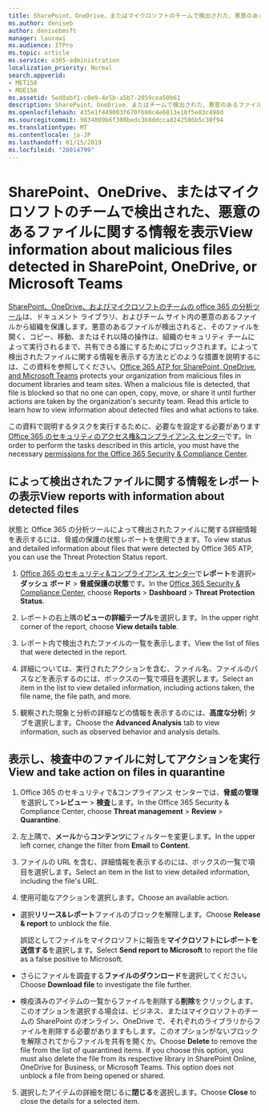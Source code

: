 ```yaml
---
title: SharePoint、OneDrive、またはマイクロソフトのチームで検出された、悪意のあるファイルに関する情報を表示
ms.author: deniseb
author: denisebmsft
manager: laurawi
ms.audience: ITPro
ms.topic: article
ms.service: o365-administration
localization_priority: Normal
search.appverid:
- MET150
- MOE150
ms.assetid: 5ed8abf1-c0e9-4e5b-a5b7-2059cea50b61
description: SharePoint、OneDrive、またはチームで検出された、悪意のあるファイルに関する情報を表示する場所とそれらのファイルに対してアクションを実行する方法について説明します。
ms.openlocfilehash: 435e1f449003f670f698c4e6813e18f5e83c498d
ms.sourcegitcommit: 9034809b6f308bedc3b8ddcca8242586b5c30f94
ms.translationtype: MT
ms.contentlocale: ja-JP
ms.lasthandoff: 01/15/2019
ms.locfileid: "28014799"
---
```

# <a name="view-information-about-malicious-files-detected-in-sharepoint-onedrive-or-microsoft-teams"></a><span data-ttu-id="d3e39-103">SharePoint、OneDrive、またはマイクロソフトのチームで検出された、悪意のあるファイルに関する情報を表示</span><span class="sxs-lookup"><span data-stu-id="d3e39-103">View information about malicious files detected in SharePoint, OneDrive, or Microsoft Teams</span></span>

<span data-ttu-id="d3e39-p101">[SharePoint、OneDrive、およびマイクロソフトのチームの office 365 の分析ツール](atp-for-spo-odb-and-teams.md)は、ドキュメント ライブラリ、およびチーム サイト内の悪意のあるファイルから組織を保護します。悪意のあるファイルが検出されると、そのファイルを開く、コピー、移動、またはそれ以降の操作は、組織のセキュリティ チームによって実行されるまで、共有できる誰にするためにブロックされます。によって検出されたファイルに関する情報を表示する方法とどのような措置を説明するには、この資料を参照してください。</span><span class="sxs-lookup"><span data-stu-id="d3e39-p101">[Office 365 ATP for SharePoint, OneDrive, and Microsoft Teams](atp-for-spo-odb-and-teams.md) protects your organization from malicious files in document libraries and team sites. When a malicious file is detected, that file is blocked so that no one can open, copy, move, or share it until further actions are taken by the organization's security team. Read this article to learn how to view information about detected files and what actions to take.</span></span> 

<span data-ttu-id="d3e39-107">この資料で説明するタスクを実行するために、必要なを設定する必要があります[Office 365 のセキュリティのアクセス権&amp;コンプライアンス センター](permissions-in-the-security-and-compliance-center.md)です。</span><span class="sxs-lookup"><span data-stu-id="d3e39-107">In order to perform the tasks described in this article, you must have the necessary [permissions for the Office 365 Security &amp; Compliance Center](permissions-in-the-security-and-compliance-center.md).</span></span> 
  
## <a name="view-reports-with-information-about-detected-files"></a><span data-ttu-id="d3e39-108">によって検出されたファイルに関する情報をレポートの表示</span><span class="sxs-lookup"><span data-stu-id="d3e39-108">View reports with information about detected files</span></span>

<span data-ttu-id="d3e39-109">状態と Office 365 の分析ツールによって検出されたファイルに関する詳細情報を表示するには、脅威の保護の状態レポートを使用できます。</span><span class="sxs-lookup"><span data-stu-id="d3e39-109">To view status and detailed information about files that were detected by Office 365 ATP, you can use the Threat Protection Status report.</span></span>
  
1. <span data-ttu-id="d3e39-110">[Office 365 のセキュリティ&amp;コンプライアンス センター](https://protection.office.com)で**レポート**を選択\>**ダッシュ ボード** \> **脅威保護の状態**です。</span><span class="sxs-lookup"><span data-stu-id="d3e39-110">In the [Office 365 Security &amp; Compliance Center](https://protection.office.com), choose **Reports** \> **Dashboard** \> **Threat Protection Status**.</span></span>
    
2. <span data-ttu-id="d3e39-111">レポートの右上隅の**ビューの詳細テーブル**を選択します。</span><span class="sxs-lookup"><span data-stu-id="d3e39-111">In the upper right corner of the report, choose **View details table**.</span></span>
    
3. <span data-ttu-id="d3e39-112">レポート内で検出されたファイルの一覧を表示します。</span><span class="sxs-lookup"><span data-stu-id="d3e39-112">View the list of files that were detected in the report.</span></span>
    
4. <span data-ttu-id="d3e39-113">詳細については、実行されたアクションを含む、ファイル名、ファイルのパスなどを表示するのには、ボックスの一覧で項目を選択します。</span><span class="sxs-lookup"><span data-stu-id="d3e39-113">Select an item in the list to view detailed information, including actions taken, the file name, the file path, and more.</span></span>
    
5. <span data-ttu-id="d3e39-114">観察された現象と分析の詳細などの情報を表示するのには、**高度な分析**] タブを選択します。</span><span class="sxs-lookup"><span data-stu-id="d3e39-114">Choose the **Advanced Analysis** tab to view information, such as observed behavior and analysis details.</span></span> 
  
## <a name="view-and-take-action-on-files-in-quarantine"></a><span data-ttu-id="d3e39-115">表示し、検査中のファイルに対してアクションを実行</span><span class="sxs-lookup"><span data-stu-id="d3e39-115">View and take action on files in quarantine</span></span>

1. <span data-ttu-id="d3e39-116">Office 365 のセキュリティで&amp;コンプライアンス センターでは、**脅威の管理**を選択して\>**レビュー** \> **検査**します。</span><span class="sxs-lookup"><span data-stu-id="d3e39-116">In the Office 365 Security &amp; Compliance Center, choose **Threat management** \> **Review** \> **Quarantine**.</span></span>
    
2. <span data-ttu-id="d3e39-117">左上隅で、**メール**から**コンテンツ**にフィルターを変更します。</span><span class="sxs-lookup"><span data-stu-id="d3e39-117">In the upper left corner, change the filter from **Email** to **Content**.</span></span>
    
3. <span data-ttu-id="d3e39-118">ファイルの URL を含む、詳細情報を表示するのには、ボックスの一覧で項目を選択します。</span><span class="sxs-lookup"><span data-stu-id="d3e39-118">Select an item in the list to view detailed information, including the file's URL.</span></span>
    
4. <span data-ttu-id="d3e39-119">使用可能なアクションを選択します。</span><span class="sxs-lookup"><span data-stu-id="d3e39-119">Choose an available action.</span></span>
    
  - <span data-ttu-id="d3e39-120">選択**リリース&amp;レポート**ファイルのブロックを解除します。</span><span class="sxs-lookup"><span data-stu-id="d3e39-120">Choose **Release &amp; report** to unblock the file.</span></span> 
    
    <span data-ttu-id="d3e39-121">誤認としてファイルをマイクロソフトに報告を**マイクロソフトにレポートを送信する**を選択します。</span><span class="sxs-lookup"><span data-stu-id="d3e39-121">Select **Send report to Microsoft** to report the file as a false positive to Microsoft.</span></span> 
    
  - <span data-ttu-id="d3e39-122">さらにファイルを調査する**ファイルのダウンロード**を選択してください。</span><span class="sxs-lookup"><span data-stu-id="d3e39-122">Choose **Download file** to investigate the file further.</span></span> 
    
  - <span data-ttu-id="d3e39-p102">検疫済みのアイテムの一覧からファイルを削除する**削除**をクリックします。このオプションを選択する場合は、ビジネス、またはマイクロソフトのチームの SharePoint のオンライン、OneDrive で、それぞれのライブラリからファイルを削除する必要がありますもします。このオプションがないブロックを解除されてからファイルを共有を開くか。</span><span class="sxs-lookup"><span data-stu-id="d3e39-p102">Choose **Delete** to remove the file from the list of quarantined items. If you choose this option, you must also delete the file from its respective library in SharePoint Online, OneDrive for Business, or Microsoft Teams. This option does not unblock a file from being opened or shared.</span></span> 
    
5. <span data-ttu-id="d3e39-126">選択したアイテムの詳細を閉じるに**閉じる**を選択します。</span><span class="sxs-lookup"><span data-stu-id="d3e39-126">Choose **Close** to close the details for a selected item.</span></span> 
  
  

